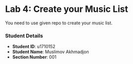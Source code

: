 # Lab 4: Create your Music List

You need to use given repo to create your music list.

### Student Details

- **Student ID**: u1710152
- **Student Name**: Muslimov Akhmadjon
- **Section Number**: 001
